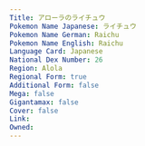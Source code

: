 ```yaml
---
﻿Title: アローラのライチュウ
Pokemon Name Japanese: ライチュウ
Pokemon Name German: Raichu
Pokemon Name English: Raichu
Language Card: Japanese
National Dex Number: 26
Region: Alola
Regional Form: true
Additional Form: false
Mega: false
Gigantamax: false
Cover: false
Link: 
Owned: 
---
```

